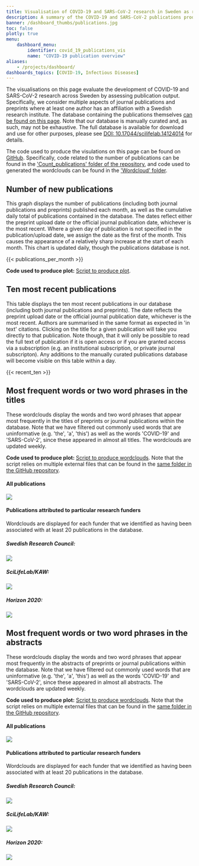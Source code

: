 ```yaml
---
title: Visualisation of COVID-19 and SARS-CoV-2 research in Sweden as reflected in publications
description: A summary of the COVID-19 and SARS-CoV-2 publications produced involving at least one contributor from a Swedish university or research institute. Shows publications over time and key words/phrases within them.
banner: /dashboard_thumbs/publications.jpg
toc: false
plotly: true
menu:
    dashboard_menu:
        identifier: covid_19_publications_vis
        name: "COVID-19 publication overview"
aliases:
    - /projects/dashboard/
dashboards_topics: [COVID-19, Infectious Diseases]
---
```

The visualisations on this page evaluate the development of COVID-19 and SARS-CoV-2 research across Sweden by assessing publication output. Specifically, we consider multiple aspects of journal publications and preprints where at least one author has an affiliation with a Swedish research institute. The database containing the publications themselves [can be found on this page](/publications/). Note that our database is manually curated and, as such, may not be exhaustive. The full database is available for download and use for other purposes, please see [DOI: 10.17044/scilifelab.14124014](https://doi.org/10.17044/scilifelab.14124014) for details.

The code used to produce the visulations on this page can be found on [GitHub](https://github.com/ScilifelabDataCentre/covid-portal-visualisations). Specifically, code related to the number of publications can be found in the ['Count_publications' folder of the repository](https://github.com/ScilifelabDataCentre/covid-portal-visualisations/tree/main/Count_publications), and code used to generated the wordclouds can be found in the ['Wordcloud' folder](https://github.com/ScilifelabDataCentre/covid-portal-visualisations/tree/main/Wordcloud).

## Number of new publications

This graph displays the number of publications (including both journal publications and preprints) published each month, as well as the cumulative daily total of publications contained in the database. The dates reflect either the preprint upload date or the official journal publication date, whichever is the most recent. Where a given day of publication is not specified in the publication/upload date, we assign the date as the first of the month. This causes the appearance of a relatively sharp increase at the start of each month. This chart is updated daily, though the publications database is not.

<div class="table-responsive">
{{< publications_per_month >}}
</div>

**Code used to produce plot:** [Script to produce plot](https://github.com/ScilifelabDataCentre/covid-portal-visualisations/blob/main/Count_publications/count_publications.py).

## Ten most recent publications

This table displays the ten most recent publications in our database (including both journal publications and preprints). The date reflects the preprint upload date or the official journal publication date, whichever is the most recent. Authors are summarised in the same format as expected in 'in text' citations. Clicking on the title for a given publication will take you directly to that publication. Note though, that it will only be possible to read the full text of publication if it is open access or if you are granted access via a subscription (e.g. an institutional subscription, or private journal subscripton). Any additions to the manually curated publications database will become visible on this table within a day.

<div class="table-responsive">
{{< recent_ten >}}
</div>

## Most frequent words or two word phrases in the titles

These wordclouds display the words and two word phrases that appear most frequently in the titles of preprints or journal publications within the database. Note that we have filtered out commonly used words that are uninformative (e.g. 'the', 'a', 'this') as well as the words 'COVID-19' and 'SARS-CoV-2', since these appeared in almost all titles. The wordclouds are updated weekly.

**Code used to produce plot:** [Script to produce wordclouds](https://github.com/ScilifelabDataCentre/covid-portal-visualisations/blob/main/Wordcloud/livewordcloud.py). Note that the script relies on multiple external files that can be found in the [same folder in the GitHub repository](https://github.com/ScilifelabDataCentre/covid-portal-visualisations/tree/main/Wordcloud).

#### All publications

<div class="row my-4"><div class="col-md-8"><img src="https://blobserver.dckube.scilifelab.se/blob/covid-portal-titles_all.png"></div></div>

#### Publications attributed to particular research funders

Wordclouds are displayed for each funder that we identified as having been associated with at least 20 publications in the database.

<div class="container"> <div class="row mt-2"> <div class="col-md mr-4"> <div class="row"> <h5>Swedish Research Council:</h5> </div> <div class="row"> <img src="https://blobserver.dckube.scilifelab.se/blob/covid-portal-titles_vr.png"> </div> </div> <div class="col-md mr-4"> <div class="row"> <h5>SciLifeLab/KAW:</h5> </div> <div class="row"> <img src="https://blobserver.dckube.scilifelab.se/blob/covid-portal-titles_kaw.png"> </div> </div> <div class="col-md"> <div class="row"> <h5>Horizon 2020:</h5> </div> <div class="row"> <img src="https://blobserver.dckube.scilifelab.se/blob/covid-portal-titles_h2020.png"> </div> </div> </div> </div>

## Most frequent words or two word phrases in the abstracts

These wordclouds display the words and two word phrases that appear most frequently in the abstracts of preprints or journal publications within the database. Note that we have filtered out commonly used words that are uninformative (e.g. 'the', 'a', 'this') as well as the words 'COVID-19' and 'SARS-CoV-2', since these appeared in almost all abstracts. The wordclouds are updated weekly.

**Code used to produce plot:** [Script to produce wordclouds](https://github.com/ScilifelabDataCentre/covid-portal-visualisations/blob/main/Wordcloud/livewordcloud.py). Note that the script relies on multiple external files that can be found in the [same folder in the GitHub repository](https://github.com/ScilifelabDataCentre/covid-portal-visualisations/tree/main/Wordcloud).

#### All publications

<div class="row my-4"><div class="col-md-8"><img src="https://blobserver.dckube.scilifelab.se/blob/covid-portal-abstracts_all.png"></div></div>

#### Publications attributed to particular research funders

Wordclouds are displayed for each funder that we identified as having been associated with at least 20 publications in the database.

<div class="container"> <div class="row mt-2"> <div class="col-md mr-4"> <div class="row"> <h5>Swedish Research Council:</h5> </div> <div class="row"> <img src="https://blobserver.dckube.scilifelab.se/blob/covid-portal-abstracts_vr.png"> </div> </div> <div class="col-md mr-4"> <div class="row"> <h5>SciLifeLab/KAW:</h5> </div> <div class="row"> <img src="https://blobserver.dckube.scilifelab.se/blob/covid-portal-abstracts_kaw.png"> </div> </div> <div class="col-md"> <div class="row"> <h5>Horizon 2020:</h5> </div> <div class="row"> <img src="https://blobserver.dckube.scilifelab.se/blob/covid-portal-abstracts_h2020.png"> </div> </div> </div> </div>
